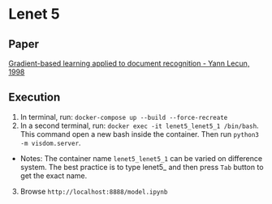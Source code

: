 # Lenet 5

## Paper

[Gradient-based learning applied to document recognition - Yann Lecun, 1998](http://yann.lecun.com/exdb/publis/pdf/lecun-01a.pdf)

## Execution

1. In terminal, run: `docker-compose up --build --force-recreate`
2. In a second terminal, run: `docker exec -it lenet5_lenet5_1 /bin/bash`. This command open a new bash inside the container. Then run `python3 -m visdom.server`.
* Notes: The container name `lenet5_lenet5_1` can be varied on difference system. The best practice is to type lenet5_ and then press `Tab` button to get the exact name.
3. Browse `http://localhost:8888/model.ipynb`